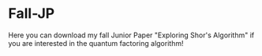 # Fall-JP
Here you can download my fall Junior Paper "Exploring Shor's Algorithm" if you are interested in the quantum factoring algorithm!
